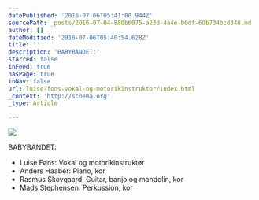 ```yaml
---
datePublished: '2016-07-06T05:41:00.944Z'
sourcePath: _posts/2016-07-04-880b6075-a23d-4a4e-b0df-60b734bcd348.md
author: []
dateModified: '2016-07-06T05:40:54.628Z'
title: ''
description: 'BABYBANDET:'
starred: false
inFeed: true
hasPage: true
inNav: false
url: luise-fons-vokal-og-motorikinstruktor/index.html
_context: 'http://schema.org'
_type: Article

---
```

![](https://imgflo.herokuapp.com/graph/vahj1ThiexotieMo/7fa0836be7b73ab2cdec68dac77c0ba5/croprotate.jpg?cropheight=2339&cropwidth=3036&degrees=0&input=https%3A%2F%2Fthe-grid-user-content.s3-us-west-2.amazonaws.com%2F66935eca-e16d-4969-8abd-374ab96131aa.jpg&x=0&y=0)

BABYBANDET:

* Luise Føns: Vokal og motorikinstruktør
* Anders Haaber: Piano, kor
* Rasmus Skovgaard: Guitar, banjo og mandolin, kor
* Mads Stephensen: Perkussion, kor